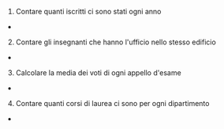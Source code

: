 1. Contare quanti iscritti ci sono stati ogni anno
-

2. Contare gli insegnanti che hanno l'ufficio nello stesso edificio
-

3. Calcolare la media dei voti di ogni appello d'esame
-

4. Contare quanti corsi di laurea ci sono per ogni dipartimento
-